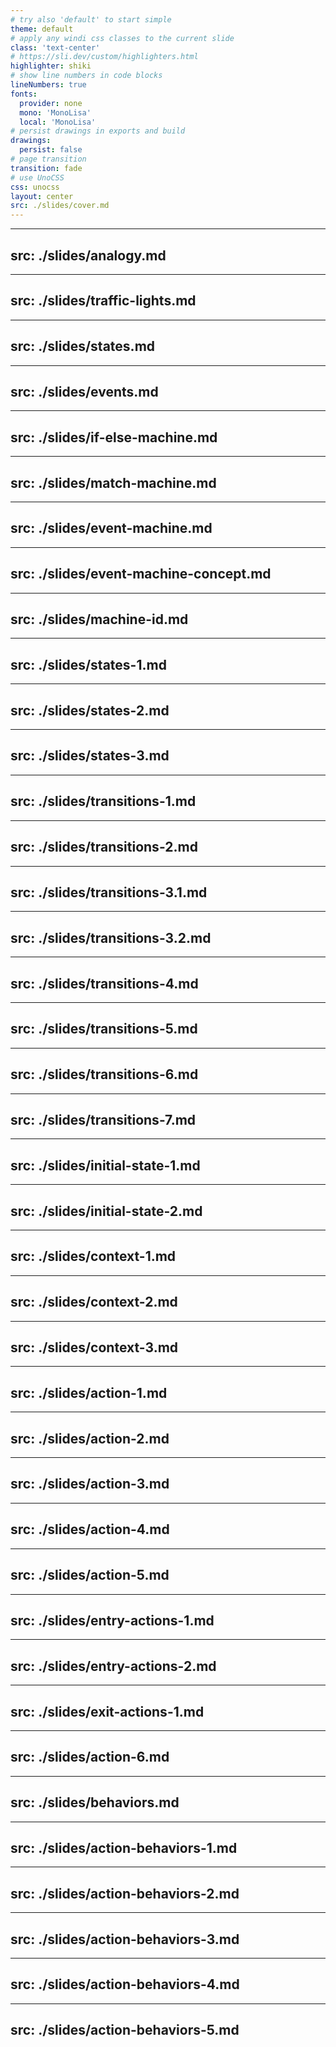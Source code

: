 ```yaml
---
# try also 'default' to start simple
theme: default
# apply any windi css classes to the current slide
class: 'text-center'
# https://sli.dev/custom/highlighters.html
highlighter: shiki
# show line numbers in code blocks
lineNumbers: true
fonts:
  provider: none
  mono: 'MonoLisa'
  local: 'MonoLisa'
# persist drawings in exports and build
drawings:
  persist: false
# page transition
transition: fade
# use UnoCSS
css: unocss
layout: center
src: ./slides/cover.md
---
```


---
src: ./slides/analogy.md
---

---
src: ./slides/traffic-lights.md
---

---
src: ./slides/states.md
---

---
src: ./slides/events.md
---

---
src: ./slides/if-else-machine.md
---

---
src: ./slides/match-machine.md
---

---
src: ./slides/event-machine.md
---

---
src: ./slides/event-machine-concept.md
---

---
src: ./slides/machine-id.md
---

---
src: ./slides/states-1.md
---

---
src: ./slides/states-2.md
---

---
src: ./slides/states-3.md
---

---
src: ./slides/transitions-1.md
---

---
src: ./slides/transitions-2.md
---

---
src: ./slides/transitions-3.1.md
---

---
src: ./slides/transitions-3.2.md
---

---
src: ./slides/transitions-4.md
---

---
src: ./slides/transitions-5.md
---

---
src: ./slides/transitions-6.md
---

---
src: ./slides/transitions-7.md
---

---
src: ./slides/initial-state-1.md
---

---
src: ./slides/initial-state-2.md
---

---
src: ./slides/context-1.md
---

---
src: ./slides/context-2.md
---

---
src: ./slides/context-3.md
---

---
src: ./slides/action-1.md
---

---
src: ./slides/action-2.md
---

---
src: ./slides/action-3.md
---

---
src: ./slides/action-4.md
---

---
src: ./slides/action-5.md
---

---
src: ./slides/entry-actions-1.md
---

---
src: ./slides/entry-actions-2.md
---

---
src: ./slides/exit-actions-1.md
---

---
src: ./slides/action-6.md
---

---
src: ./slides/behaviors.md
---

---
src: ./slides/action-behaviors-1.md
---

---
src: ./slides/action-behaviors-2.md
---

---
src: ./slides/action-behaviors-3.md
---

---
src: ./slides/action-behaviors-4.md
---

---
src: ./slides/action-behaviors-5.md
---